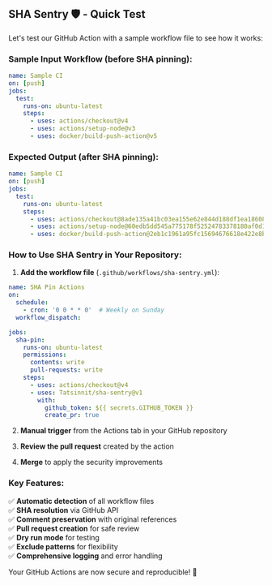## SHA Sentry 🛡️ - Quick Test

Let's test our GitHub Action with a sample workflow file to see how it works:

### Sample Input Workflow (before SHA pinning):

```yaml
name: Sample CI
on: [push]
jobs:
  test:
    runs-on: ubuntu-latest
    steps:
      - uses: actions/checkout@v4
      - uses: actions/setup-node@v3
      - uses: docker/build-push-action@v5
```

### Expected Output (after SHA pinning):

```yaml
name: Sample CI
on: [push]
jobs:
  test:
    runs-on: ubuntu-latest
    steps:
      - uses: actions/checkout@8ade135a41bc03ea155e62e844d188df1ea18608 # v4
      - uses: actions/setup-node@60edb5dd545a775178f52524783378180af0d1f8 # v3
      - uses: docker/build-push-action@2eb1c1961a95fc15694676618e422e8ba1d63825 # v5
```

### How to Use SHA Sentry in Your Repository:

1. **Add the workflow file** (`.github/workflows/sha-sentry.yml`):

```yaml
name: SHA Pin Actions
on:
  schedule:
    - cron: '0 0 * * 0'  # Weekly on Sunday
  workflow_dispatch:

jobs:
  sha-pin:
    runs-on: ubuntu-latest
    permissions:
      contents: write
      pull-requests: write
    steps:
      - uses: actions/checkout@v4
      - uses: Tatsinnit/sha-sentry@v1
        with:
          github_token: ${{ secrets.GITHUB_TOKEN }}
          create_pr: true
```

2. **Manual trigger** from the Actions tab in your GitHub repository

3. **Review the pull request** created by the action

4. **Merge** to apply the security improvements

### Key Features:

✅ **Automatic detection** of all workflow files  
✅ **SHA resolution** via GitHub API  
✅ **Comment preservation** with original references  
✅ **Pull request creation** for safe review  
✅ **Dry run mode** for testing  
✅ **Exclude patterns** for flexibility  
✅ **Comprehensive logging** and error handling  

Your GitHub Actions are now secure and reproducible! 🎉